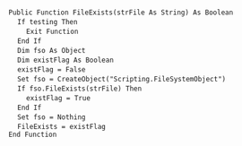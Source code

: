 &nbsp;  &nbsp;  &nbsp;  &nbsp;  
`Public Function FileExists(strFile As String) As Boolean`  
&nbsp;&nbsp;&nbsp;&nbsp;`If testing Then`  
&nbsp;&nbsp;&nbsp;&nbsp;&nbsp;&nbsp;&nbsp;&nbsp;`Exit Function`  
&nbsp;&nbsp;&nbsp;&nbsp;`End If`  
&nbsp;&nbsp;&nbsp;&nbsp;`Dim fso As Object`  
&nbsp;&nbsp;&nbsp;&nbsp;`Dim existFlag As Boolean`  
&nbsp;&nbsp;&nbsp;&nbsp;`existFlag = False`  
&nbsp;&nbsp;&nbsp;&nbsp;`Set fso = CreateObject("Scripting.FileSystemObject")`  
&nbsp;&nbsp;&nbsp;&nbsp;`If fso.FileExists(strFile) Then`  
&nbsp;&nbsp;&nbsp;&nbsp;&nbsp;&nbsp;&nbsp;&nbsp;`existFlag = True`  
&nbsp;&nbsp;&nbsp;&nbsp;`End If`  
&nbsp;&nbsp;&nbsp;&nbsp;`Set fso = Nothing`  
&nbsp;&nbsp;&nbsp;&nbsp;`FileExists = existFlag`  
`End Function`  

